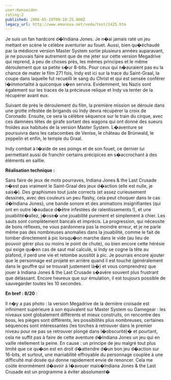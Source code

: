 ```yaml
---
user:Kenseiden
rating:2
published: 2006-05-19T09:10:25.000Z
legacy_url: http://www.emunova.net/veda/test/1425.htm
---
```

Je suis un fan hardcore d�Indiana Jones. Je n�ai jamais raté un jeu mettant en scène le célèbre aventurier au fouet. Aussi, bien qu�échaudé par la médiocre version Master System sortie plusieurs années auparavant, je ne pouvais faire autrement que de me jeter sur cette version Megadrive qui reprend, à peu de choses près, les mêmes principes et le même déroulement que sa petite s�ur 8-bits. Pour ceux qui n�auraient pas eu la chance de mater le film 271 fois, Indy est ici sur la trace du Saint-Graal, la coupe dans laquelle fut recueilli le sang du Christ et qui est sensée conférer l�immortalité à quiconque s�en servira. Evidemment, les Nazis sont également sur les traces de la précieuse relique et Indy va tenter de la récupérer avant eux.   

Suivant de près le déroulement du film, la première mission se déroule dans une grotte infestée de brigands où Indy devra récupérer la croix de Coronado. Ensuite, ce sera la célèbre séquence sur le train du cirque, avec ces damnées têtes de girafe sortant des wagons qui ont donné des sueurs froides aux habitués de la version Master System. L�aventure se poursuivra dans les catacombes de Venise, le château de Brünwald, le zeppelin et enfin, le temple du Graal.   

Indy combat à l�aide de ses poings et de son fouet, ce dernier lui permettant aussi de franchir certains précipices en s�accrochant à des éléments en saillie.   

  

**Réalisation technique :**   

Sans faire de jeux de mots pourraves, Indiana Jones & the Last Crusade n�est pas vraiment le Saint-Graal des jeux d�action (elle est nulle, je sais�). Des graphismes tout juste corrects (et assez curieusement dessinés, avec des couleurs un peu flashy, cela peut choquer dans le cas d�Indiana Jones), une bande sonore et des animations insignifiantes (qui ont en outre l�audace d�être infestées de ralentissements !), et une jouabilité�allez, j�ose� une jouabilité purement et simplement à chier. Les sauts sont complètement bancals et imprécis. La progression, qui nécessite de bons réflexes, ne vous pardonnera pas la moindre erreur, et je ne parle même pas des nombreuses anomalies dans la jouabilité, comme le fait de tomber directement à pic lorsqu�on marche dans le vide (au lieu de pouvoir gérer plus ou moins le point de chute), ou bien encore cette hérésie qui exige qu�en cas de saut mal calculé, si Indy se cogne la tête au plafond, il perd une vie et retombe aussitôt à pic. Je pourrais encore ajouter que le personnage est projeté en arrière quand il est touché (généralement dans le gouffre qui se trouvait justement là�) et vous comprendrez que jouer à Indiana Jones & the Last Crusade s�avère souvent plus frustrant que délassant. Encore heureux que sur émulation, il est toujours possible de sauvegarder toutes les 10 secondes.  

  

**En bref : 8/20** :  

Il n�y a pas photo : la version Megadrive de la dernière croisade est infiniment supérieure à son équivalent sur Master System ou Gamegear : les niveaux sont globalement différents et mieux construits, on rencontre des boss, les pièges sont différents, les possibilités plus nombreuses, certaines séquences sont intéressantes (les torches à retrouver dans le premier niveau pour ne pas se retrouver plongé dans l�obscurité)� et pourtant, cela ne suffit pas à faire de cette aventure d�Indiana Jones un jeu qui en vaille réellement la peine. En cause : un principe de jeu malgré tout plus limité que ce qu�on est en droit d�attendre d�un bon jeu d�action sur 16-bits, et surtout, une maniabilité effroyable du personnage couplée à une difficulté mal dosée qui donne rapidement envie de renoncer. Cela me coûte énormément d�avoir à l�avouer mais�Indiana Jones & the Last Crusade est un programme à éviter absolument�